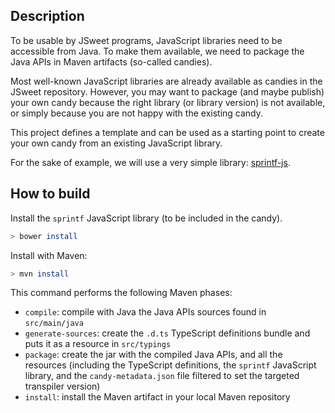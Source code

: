 ## Description

To be usable by JSweet programs, JavaScript libraries need to be accessible from Java. To make them available, we need to package the Java APIs in Maven artifacts (so-called candies).

Most well-known JavaScript libraries are already available as candies in the JSweet repository. However, you may want to package (and maybe publish) your own candy because the right library (or library version) is not available, or simply because you are not happy with the existing candy.

This project defines a template and can be used as a starting point to create your own candy from an existing JavaScript library.

For the sake of example, we will use a very simple library: [sprintf-js](https://www.npmjs.com/package/sprintf-js).

## How to build

Install the ``sprintf`` JavaScript library (to be included in the candy).

```bash
> bower install
```


Install with Maven:

```bash
> mvn install
```

This command performs the following Maven phases:
- ``compile``: compile with Java the Java APIs sources found in ``src/main/java``
- ``generate-sources``: create the ``.d.ts`` TypeScript definitions bundle and puts it as a resource in ``src/typings``
- ``package``: create the jar with the compiled Java APIs, and all the resources (including the TypeScript definitions, the ``sprintf`` JavaScript library, and the ``candy-metadata.json`` file filtered to set the targeted transpiler version)
- ``install``: install the Maven artifact in your local Maven repository

